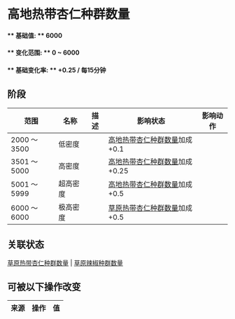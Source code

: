# 高地热带杏仁种群数量  
#### ** 基础值: ** 6000   
#### ** 变化范围: ** 0 ~ 6000  
#### ** 基础变化率: ** +0.25 / 每15分钟  
## 阶段  
范围  |  名称  |  描述  |  影响状态  |  影响动作  
----  |  ----  |  ----  |  ----  |  ----  
2000 ～ 3500  |  低密度  |    |  [高地热带杏仁种群数量](Almond_HighlandsPop.md)加成+0.1  |    
3501 ～ 5000  |  高密度  |    |  [高地热带杏仁种群数量](Almond_HighlandsPop.md)加成+0.25  |    
5001 ～ 5999  |  超高密度  |    |  [高地热带杏仁种群数量](Almond_HighlandsPop.md)加成+0.5  |    
6000 ～ 6000  |  极高密度  |    |  [草原热带杏仁种群数量](Almond_GrasslandPop.md)加成+0.5  |    
## 关联状态  
[草原热带杏仁种群数量](Almond_GrasslandPop.md)  |  [草原辣椒种群数量](Chilies_GrasslandPop.md)  
## 可被以下操作改变  
来源  |  操作  |  值  
----  |  ----  |  ----  
